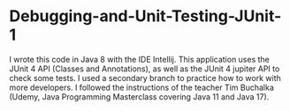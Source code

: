 # Debugging-and-Unit-Testing-JUnit-1
I wrote this code in Java 8 with the IDE Intellij. 
This application uses the JUnit 4 API (Classes and Annotations), as well as the JUnit 4 jupiter API to check some tests. I used a secondary branch to practice how to work with more developers. I followed the instructions of the teacher Tim Buchalka (Udemy, Java Programming Masterclass covering Java 11 and Java 17).
